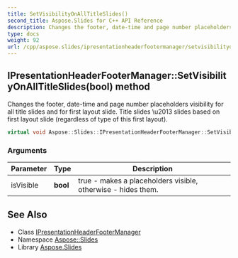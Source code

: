 ```yaml
---
title: SetVisibilityOnAllTitleSlides()
second_title: Aspose.Slides for C++ API Reference
description: Changes the footer, date-time and page number placeholders visibility for all title slides and for first layout slide. Title slides \\u2013 slides based on first layout slide (regardless of type of this first layout).
type: docs
weight: 92
url: /cpp/aspose.slides/ipresentationheaderfootermanager/setvisibilityonalltitleslides/
---
```

## IPresentationHeaderFooterManager::SetVisibilityOnAllTitleSlides(bool) method


Changes the footer, date-time and page number placeholders visibility for all title slides and for first layout slide. Title slides \\u2013 slides based on first layout slide (regardless of type of this first layout).

```cpp
virtual void Aspose::Slides::IPresentationHeaderFooterManager::SetVisibilityOnAllTitleSlides(bool isVisible)=0
```


### Arguments

| Parameter | Type | Description |
| --- | --- | --- |
| isVisible | **bool** | true - makes a placeholders visible, otherwise - hides them. |

## See Also

* Class [IPresentationHeaderFooterManager](./)
* Namespace [Aspose::Slides](../)
* Library [Aspose.Slides](../../)